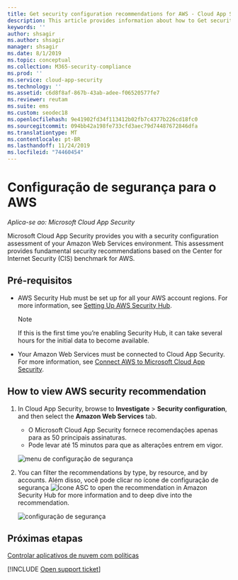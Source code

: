 ```yaml
---
title: Get security configuration recommendations for AWS - Cloud App Security | Microsoft Docs
description: This article provides information about how to Get security configuration recommendations in Cloud App Security by integrating with Amazon Web Services.
keywords: ''
author: shsagir
ms.author: shsagir
manager: shsagir
ms.date: 8/1/2019
ms.topic: conceptual
ms.collection: M365-security-compliance
ms.prod: ''
ms.service: cloud-app-security
ms.technology: ''
ms.assetid: c6d8f8af-867b-43ab-adee-f06520577fe7
ms.reviewer: reutam
ms.suite: ems
ms.custom: seodec18
ms.openlocfilehash: 9e41902fd34f113412b02fb7c4377b226cd18fc0
ms.sourcegitcommit: 094bb42a198fe733cfd3aec79d74487672846dfa
ms.translationtype: MT
ms.contentlocale: pt-BR
ms.lasthandoff: 11/24/2019
ms.locfileid: "74460454"
---
```

# <a name="security-configuration-for-aws"></a>Configuração de segurança para o AWS

*Aplica-se ao: Microsoft Cloud App Security*

Microsoft Cloud App Security provides you with a security configuration assessment of your Amazon Web Services environment. This assessment provides fundamental security recommendations based on the Center for Internet Security (CIS) benchmark for AWS.

## <a name="prerequisites"></a>Pré-requisitos

- AWS Security Hub must be set up for all your AWS account regions. For more information, see [Setting Up AWS Security Hub](https://go.microsoft.com/fwlink/?linkid=2100208).
    > [!NOTE]
    > If this is the first time you’re enabling Security Hub, it can take several hours for the initial data to become available.
- Your Amazon Web Services must be connected to Cloud App Security. For more information, see [Connect AWS to Microsoft Cloud App Security](connect-aws-to-microsoft-cloud-app-security.md).

## <a name="how-to-view-aws-security-recommendation"></a>How to view AWS security recommendation

1. In Cloud App Security, browse to **Investigate** > **Security configuration**, and then select the **Amazon Web Services** tab.
    - O Microsoft Cloud App Security fornece recomendações apenas para as 50 principais assinaturas.
    - Pode levar até 15 minutos para que as alterações entrem em vigor.

     ![menu de configuração de segurança](media/security-configuration-menu.png)

1. You can filter the recommendations by type, by resource, and by accounts. Além disso, você pode clicar no ícone de configuração de segurança ![Ícone ASC](./media/asc-icon.png) to open the recommendation in Amazon Security Hub for more information and to deep dive into the recommendation.

   ![configuração de segurança](media/security-configuration-aws.png)

## <a name="next-steps"></a>Próximas etapas 
[Controlar aplicativos de nuvem com políticas](control-cloud-apps-with-policies.md)

[!INCLUDE [Open support ticket](includes/support.md)]  
  
